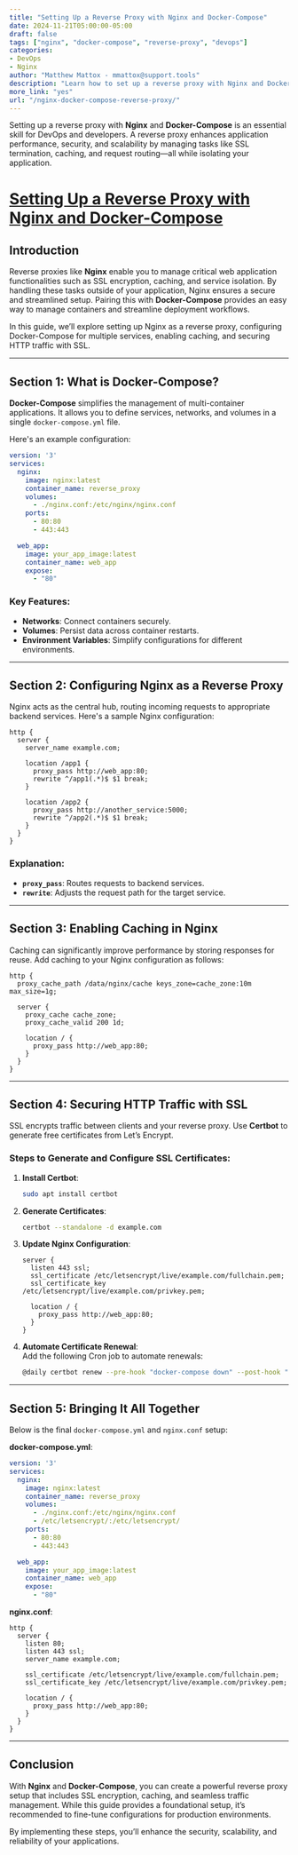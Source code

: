 ```yaml
---
title: "Setting Up a Reverse Proxy with Nginx and Docker-Compose"
date: 2024-11-21T05:00:00-05:00
draft: false
tags: ["nginx", "docker-compose", "reverse-proxy", "devops"]
categories:
- DevOps
- Nginx
author: "Matthew Mattox - mmattox@support.tools"
description: "Learn how to set up a reverse proxy with Nginx and Docker-Compose. This step-by-step guide includes configuration for SSL, caching, and multiple services."
more_link: "yes"
url: "/nginx-docker-compose-reverse-proxy/"
---
```


Setting up a reverse proxy with **Nginx** and **Docker-Compose** is an essential skill for DevOps and developers. A reverse proxy enhances application performance, security, and scalability by managing tasks like SSL termination, caching, and request routing—all while isolating your application.

<!--more-->

# [Setting Up a Reverse Proxy with Nginx and Docker-Compose](#setting-up-a-reverse-proxy-with-nginx-and-docker-compose)

## Introduction  

Reverse proxies like **Nginx** enable you to manage critical web application functionalities such as SSL encryption, caching, and service isolation. By handling these tasks outside of your application, Nginx ensures a secure and streamlined setup. Pairing this with **Docker-Compose** provides an easy way to manage containers and streamline deployment workflows.

In this guide, we’ll explore setting up Nginx as a reverse proxy, configuring Docker-Compose for multiple services, enabling caching, and securing HTTP traffic with SSL.

---

## Section 1: What is Docker-Compose?  

**Docker-Compose** simplifies the management of multi-container applications. It allows you to define services, networks, and volumes in a single `docker-compose.yml` file.

Here's an example configuration:

```yaml
version: '3'
services:
  nginx: 
    image: nginx:latest
    container_name: reverse_proxy
    volumes:
      - ./nginx.conf:/etc/nginx/nginx.conf
    ports:
      - 80:80
      - 443:443

  web_app:
    image: your_app_image:latest
    container_name: web_app
    expose:
      - "80"
```

### Key Features:
- **Networks**: Connect containers securely.
- **Volumes**: Persist data across container restarts.
- **Environment Variables**: Simplify configurations for different environments.

---

## Section 2: Configuring Nginx as a Reverse Proxy  

Nginx acts as the central hub, routing incoming requests to appropriate backend services. Here's a sample Nginx configuration:

```nginx
http {
  server {
    server_name example.com;

    location /app1 {
      proxy_pass http://web_app:80;
      rewrite ^/app1(.*)$ $1 break;
    }

    location /app2 {
      proxy_pass http://another_service:5000;
      rewrite ^/app2(.*)$ $1 break;
    }
  }
}
```

### Explanation:
- **`proxy_pass`**: Routes requests to backend services.
- **`rewrite`**: Adjusts the request path for the target service.

---

## Section 3: Enabling Caching in Nginx  

Caching can significantly improve performance by storing responses for reuse. Add caching to your Nginx configuration as follows:

```nginx
http {
  proxy_cache_path /data/nginx/cache keys_zone=cache_zone:10m max_size=1g;

  server {
    proxy_cache cache_zone;
    proxy_cache_valid 200 1d;

    location / {
      proxy_pass http://web_app:80;
    }
  }
}
```

---

## Section 4: Securing HTTP Traffic with SSL  

SSL encrypts traffic between clients and your reverse proxy. Use **Certbot** to generate free certificates from Let’s Encrypt.

### Steps to Generate and Configure SSL Certificates:
1. **Install Certbot**:  
   ```bash
   sudo apt install certbot
   ```

2. **Generate Certificates**:  
   ```bash
   certbot --standalone -d example.com
   ```

3. **Update Nginx Configuration**:  
   ```nginx
   server {
     listen 443 ssl;
     ssl_certificate /etc/letsencrypt/live/example.com/fullchain.pem;
     ssl_certificate_key /etc/letsencrypt/live/example.com/privkey.pem;

     location / {
       proxy_pass http://web_app:80;
     }
   }
   ```

4. **Automate Certificate Renewal**:  
   Add the following Cron job to automate renewals:  
   ```bash
   @daily certbot renew --pre-hook "docker-compose down" --post-hook "docker-compose up -d"
   ```

---

## Section 5: Bringing It All Together  

Below is the final `docker-compose.yml` and `nginx.conf` setup:

**docker-compose.yml**:  
```yaml
version: '3'
services:
  nginx:
    image: nginx:latest
    container_name: reverse_proxy
    volumes:
      - ./nginx.conf:/etc/nginx/nginx.conf
      - /etc/letsencrypt/:/etc/letsencrypt/
    ports:
      - 80:80
      - 443:443

  web_app:
    image: your_app_image:latest
    container_name: web_app
    expose:
      - "80"
```

**nginx.conf**:  
```nginx
http {
  server {
    listen 80;
    listen 443 ssl;
    server_name example.com;

    ssl_certificate /etc/letsencrypt/live/example.com/fullchain.pem;
    ssl_certificate_key /etc/letsencrypt/live/example.com/privkey.pem;

    location / {
      proxy_pass http://web_app:80;
    }
  }
}
```

---

## Conclusion  

With **Nginx** and **Docker-Compose**, you can create a powerful reverse proxy setup that includes SSL encryption, caching, and seamless traffic management. While this guide provides a foundational setup, it’s recommended to fine-tune configurations for production environments.

By implementing these steps, you’ll enhance the security, scalability, and reliability of your applications.
